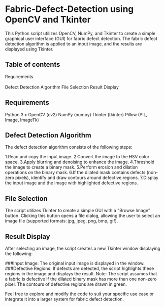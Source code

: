 # Fabric-Defect-Detection using OpenCV and Tkinter
This Python script utilizes OpenCV, NumPy, and Tkinter to create a simple graphical user interface (GUI) for fabric defect detection. The fabric defect detection algorithm is applied to an input image, and the results are displayed using Tkinter.

## Table of contents 
Requirements  
<br>Defect Detection Algorithm
File Selection
Result Display

## Requirements
Python 3.x
OpenCV (cv2)
NumPy (numpy)
Tkinter (tkinter)
Pillow (PIL, Image, ImageTk)

## Defect Detection Algorithm 
The defect detection algorithm consists of the following steps:

1.Read and copy the input image.
2.Convert the image to the HSV color space.
3.Apply blurring and denoising to enhance the image.
4.Threshold the image to create a binary mask.
5.Perform erosion and dilation operations on the binary mask.
6.If the dilated mask contains defects (non-zero pixels), identify and draw contours around defective regions.
7.Display the input image and the image with highlighted defective regions.

## File Selection
The script utilizes Tkinter to create a simple GUI with a "Browse Image" button. Clicking this button opens a file dialog, allowing the user to select an image file (supported formats: jpg, jpeg, png, bmp, gif).

## Result Display
After selecting an image, the script creates a new Tkinter window displaying the following:

 ###Input Image: The original input image is displayed in the window.
 ###Defective Regions: If defects are detected, the script highlights these regions in the image and displays the result.
Note: The script assumes that a fabric is defective if the dilated binary mask has more than one non-zero pixel. The contours of defective regions are drawn in green.

Feel free to explore and modify the code to suit your specific use case or integrate it into a larger system for fabric defect detection.

